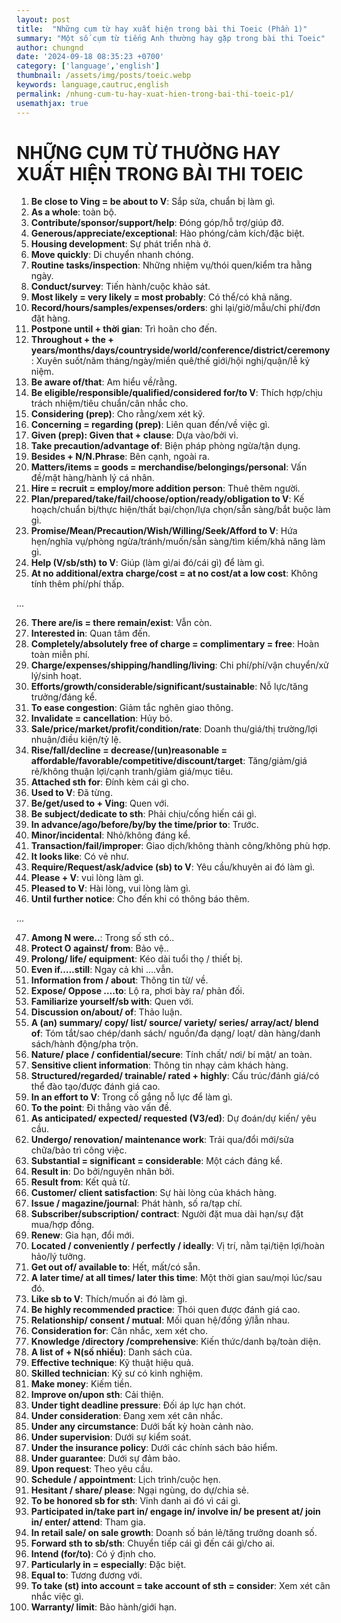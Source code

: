 ```yaml
---
layout: post
title:  "Những cụm từ hay xuất hiện trong bài thi Toeic (Phần 1)"
summary: "Một số cụm từ tiếng Anh thường hay gặp trong bài thi Toeic"
author: chungnd
date: '2024-09-18 08:35:23 +0700'
category: ['language','english']
thumbnail: /assets/img/posts/toeic.webp
keywords: language,cautruc,english
permalink: /nhung-cum-tu-hay-xuat-hien-trong-bai-thi-toeic-p1/
usemathjax: true
---
```

# NHỮNG CỤM TỪ THƯỜNG HAY XUẤT HIỆN TRONG BÀI THI TOEIC

1. **Be close to Ving = be about to V**: Sắp sửa, chuẩn bị làm gì.
2. **As a whole**: toàn bộ.
3. **Contribute/sponsor/support/help**: Đóng góp/hỗ trợ/giúp đỡ.
4. **Generous/appreciate/exceptional**: Hào phóng/cảm kích/đặc biệt.
5. **Housing development**: Sự phát triển nhà ở.
6. **Move quickly**: Di chuyển nhanh chóng.
7. **Routine tasks/inspection**: Những nhiệm vụ/thói quen/kiểm tra hằng ngày.
8. **Conduct/survey**: Tiến hành/cuộc khảo sát.
9. **Most likely = very likely = most probably**: Có thể/có khả năng.
10. **Record/hours/samples/expenses/orders**: ghi lại/giờ/mẫu/chi phí/đơn đặt hàng.
11. **Postpone until + thời gian**: Trì hoãn cho đến.
12. **Throughout + the + years/months/days/countryside/world/conference/district/ceremony**: Xuyên suốt/năm tháng/ngày/miền quê/thế giới/hội nghị/quận/lễ kỷ niệm.
13. **Be aware of/that**: Am hiểu về/rằng.
14. **Be eligible/responsible/qualified/considered for/to V**: Thích hợp/chịu trách nhiệm/tiêu chuẩn/cân nhắc cho.
15. **Considering (prep)**: Cho rằng/xem xét kỹ.
16. **Concerning = regarding (prep)**: Liên quan đến/về việc gì.
17. **Given (prep): Given that + clause**: Dựa vào/bởi vì.
18. **Take precaution/advantage of**: Biện pháp phòng ngừa/tận dụng.
19. **Besides + N/N.Phrase**: Bên cạnh, ngoài ra.
20. **Matters/items = goods = merchandise/belongings/personal**: Vấn đề/mặt hàng/hành lý cá nhân.
21. **Hire = recruit = employ/more addition person**: Thuê thêm người.
22. **Plan/prepared/take/fail/choose/option/ready/obligation to V**: Kế hoạch/chuẩn bị/thực hiện/thất bại/chọn/lựa chọn/sẵn sàng/bắt buộc làm gì.
23. **Promise/Mean/Precaution/Wish/Willing/Seek/Afford to V**: Hứa hẹn/nghĩa vụ/phòng ngừa/tránh/muốn/sẵn sàng/tìm kiếm/khả năng làm gì.
24. **Help (V/sb/sth) to V**: Giúp (làm gì/ai đó/cái gì) để làm gì.
25. **At no additional/extra charge/cost = at no cost/at a low cost**: Không tính thêm phí/phí thấp.

...

26. **There are/is = there remain/exist**: Vẫn còn.
27. **Interested in**: Quan tâm đến.
28. **Completely/absolutely free of charge = complimentary = free**: Hoàn toàn miễn phí.
29. **Charge/expenses/shipping/handling/living**: Chi phí/phí/vận chuyển/xử lý/sinh hoạt.
30. **Efforts/growth/considerable/significant/sustainable**: Nỗ lực/tăng trưởng/đáng kể.
31. **To ease congestion**: Giảm tắc nghẽn giao thông.
32. **Invalidate = cancellation**: Hủy bỏ.
33. **Sale/price/market/profit/condition/rate**: Doanh thu/giá/thị trường/lợi nhuận/điều kiện/tỷ lệ.
34. **Rise/fall/decline = decrease/(un)reasonable = affordable/favorable/competitive/discount/target**: Tăng/giảm/giá rẻ/không thuận lợi/cạnh tranh/giảm giá/mục tiêu.
35. **Attached sth for**: Đính kèm cái gì cho.
36. **Used to V**: Đã từng.
37. **Be/get/used to + Ving**: Quen với.
38. **Be subject/dedicate to sth**: Phải chịu/cống hiến cái gì.
39. **In advance/ago/before/by/by the time/prior to**: Trước.
40. **Minor/incidental**: Nhỏ/không đáng kể.
41. **Transaction/fail/improper**: Giao dịch/không thành công/không phù hợp.
42. **It looks like**: Có vẻ như.
43. **Require/Request/ask/advice (sb) to V**: Yêu cầu/khuyên ai đó làm gì.
44. **Please + V**: vui lòng làm gì.
45. **Pleased to V**: Hài lòng, vui lòng làm gì.
46. **Until further notice**: Cho đến khi có thông báo thêm.

...

47. **Among N were..**: Trong số sth có..
48. **Protect O against/ from**: Bảo vệ..
49. **Prolong/ life/ equipment**: Kéo dài tuổi thọ / thiết bị.
50. **Even if…..still**: Ngay cả khi ….vẫn.
51. **Information from / about**: Thông tin từ/ về.
52. **Expose/ Oppose ….to**: Lộ ra, phơi bày ra/ phản đối.
53. **Familiarize yourself/sb with**: Quen với.
54. **Discussion on/about/ of**: Thảo luận.
55. **A (an) summary/ copy/ list/ source/ variety/ series/ array/act/ blend of**: Tóm tắt/sao chép/danh sách/ nguồn/đa dạng/ loạt/ dàn hàng/danh sách/hành động/pha trộn.
56. **Nature/ place / confidential/secure**: Tính chất/ nơi/ bí mật/ an toàn.
57. **Sensitive client information**: Thông tin nhạy cảm khách hàng.
58. **Structured/regarded/ trainable/ rated + highly**: Cấu trúc/đánh giá/có thể đào tạo/được đánh giá cao.
59. **In an effort to V**: Trong cố gắng nỗ lực để làm gì.
60. **To the point**: Đi thẳng vào vấn đề.
61. **As anticipated/ expected/ requested (V3/ed)**: Dự đoán/dự kiến/ yêu cầu.
62. **Undergo/ renovation/ maintenance work**: Trải qua/đổi mới/sửa chữa/bảo trì công việc.
63. **Substantial = significant = considerable**: Một cách đáng kể.
64. **Result in**: Do bởi/nguyên nhân bởi.
65. **Result from**: Kết quả từ.
66. **Customer/ client satisfaction**: Sự hài lòng của khách hàng.
67. **Issue / magazine/journal**: Phát hành, số ra/tạp chí.
68. **Subscriber/subscription/ contract**: Người đặt mua dài hạn/sự đặt mua/hợp đồng.
69. **Renew**: Gia hạn, đổi mới.
70. **Located / conveniently / perfectly / ideally**: Vị trí, nằm tại/tiện lợi/hoàn hảo/lý tưởng.
71. **Get out of/ available to**: Hết, mất/có sẵn.
72. **A later time/ at all times/ later this time**: Một thời gian sau/mọi lúc/sau đó.
73. **Like sb to V**: Thích/muốn ai đó làm gì.
74. **Be highly recommended practice**: Thói quen được đánh giá cao.
75. **Relationship/ consent / mutual**: Mối quan hệ/đồng ý/lẫn nhau.
76. **Consideration for**: Cân nhắc, xem xét cho.
77. **Knowledge /directory /comprehensive**: Kiến thức/danh bạ/toàn diện.
78. **A list of + N(số nhiều)**: Danh sách của.
79. **Effective technique**: Kỹ thuật hiệu quả.
80. **Skilled technician**: Kỹ sư có kinh nghiệm.
81. **Make money**: Kiếm tiền.
82. **Improve on/upon sth**: Cải thiện.
83. **Under tight deadline pressure**: Đối áp lực hạn chót.
84. **Under consideration**: Đang xem xét cân nhắc.
85. **Under any circumstance**: Dưới bất kỳ hoàn cảnh nào.
86. **Under supervision**: Dưới sự kiểm soát.
87. **Under the insurance policy**: Dưới các chính sách bảo hiểm.
88. **Under guarantee**: Dưới sự đảm bảo.
89. **Upon request**: Theo yêu cầu.
90. **Schedule / appointment**: Lịch trình/cuộc hẹn.
91. **Hesitant / share/ please**: Ngại ngùng, do dự/chia sẻ.
92. **To be honored sb for sth**: Vinh danh ai đó vì cái gì.
93. **Participated in/take part in/ engage in/ involve in/ be present at/ join in/ enter/ attend**: Tham gia.
94. **In retail sale/ on sale growth**: Doanh số bán lẻ/tăng trưởng doanh số.
95. **Forward sth to sb/sth**: Chuyển tiếp cái gì đến cái gì/cho ai.
96. **Intend (for/to)**: Có ý định cho.
97. **Particularly in = especially**: Đặc biệt.
98. **Equal to**: Tương đương với.
99. **To take (st) into account = take account of sth = consider**: Xem xét cân nhắc việc gì.
100. **Warranty/ limit**: Bảo hành/giới hạn.